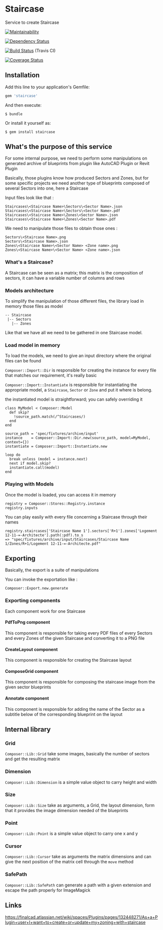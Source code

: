 # Staircase

Service to create Staircase

[![Maintainability](https://api.codeclimate.com/v1/badges/b555e20a16d6c8776959/maintainability)](https://codeclimate.com/github/FinalCAD/staircase/maintainability)

[![Dependency Status](https://gemnasium.com/FinalCAD/staircase.svg)](https://gemnasium.com/FinalCAD/staircase)

[![Build Status](https://travis-ci.org/FinalCAD/staircase.svg?branch=master)](https://travis-ci.org/FinalCAD/staircase) (Travis CI)

[![Coverage Status](https://coveralls.io/repos/FinalCAD/staircase/badge.svg?branch=master&service=github)](https://coveralls.io/github/FinalCAD/staircase?branch=master)

## Installation

Add this line to your application's Gemfile:

```ruby
gem 'staircase'
```

And then execute:

    $ bundle

Or install it yourself as:

    $ gem install staircase

## What's the purpose of this service

For some internal purpose, we need to perform some manipulations on generated archive of blueprints from plugin like AutoCAD Plugin or Revit Plugin

Basically, those plugins know how produced Sectors and Zones, but for some specific projects we need another type of blueprints composed of several Sectors into one, here a Staircase

Input files look like that :

```
Staircases\<Staircase Name>\Sectors\<Sector Name>.json
Staircases\<Staircase Name>\Sectors\<Sector Name>.pdf
Staircases\<Staircase Name>\Zones\<Sector Name>.json
Staircases\<Staircase Name>\Zones\<Sector Name>.pdf
```

We need to manipulate those files to obtain those ones :

```
Sectors\<Staircase Name>.png
Sectors\<Staircase Name>.json
Zones\<Staircase Name>\<Sector Name> <Zone name>.png
Zones\<Staircase Name>\<Sector Name> <Zone name>.json
```

### What's a Staircase?

A Staircase can be seen as a matrix; this matrix is the composition of sectors, it can have a variable number of columns and rows

### Models architecture

To simplify the manipulation of those different files, the library load in memory those files as model

```
-- Staircase
 |-- Sectors
   |-- Zones
```

Like that we have all we need to be gathered in one Staircase model.

### Load model in memory

To load the models, we need to give an input directory where the original files can be found

`Composer::Import::Dir` is responsible for creating the instance for every file that matches our requirement, it's really basic

`Composer::Import::Instantiate` is responsible for instantiating the appropriate model, a `Staircase`, `Sector` or `Zone` and put it where is belong.

the instantiated model is straightforward; you can safely overriding it

```
class MyModel < Composer::Model
  def skip?
    !source_path.match(/^Staircases/)
  end
end
```

```
source_path = 'spec/fixtures/archive/input'
instance    = Composer::Import::Dir.new(source_path, model=MyModel, context={})
instantiate = Composer::Import::Instantiate.new

loop do
  break unless (model = instance.next)
  next if model.skip?
  instantiate.call(model)
end
```

### Playing with Models

Once the model is loaded, you can access it in memory

```
registry = Composer::Stores::Registry.instance
registry.inputs
```

You can play easily with every file concerning a Staircase through their names

```
registry.staircases['Staircase Name 1'].sectors['R+1'].zones['Logement 12-11-=-Architecte'].path(:pdf).to_s
=> "spec/fixtures/archive/input/Staircases/Staircase Name 1/Zones/R+1/Logement 12-11-=-Architecte.pdf"
```

## Exporting

Basically, the export is a suite of manipulations

You can invoke the exportation like :

```
Composer::Export.new.generate
```

### Exporting components

Each component work for one Staircase

#### PdfToPng component

This component is responsible for taking every PDF files of every Sectors and every Zones of the given Staircase and converting it to a PNG file

#### CreateLayout component

This component is responsible for creating the Staircase layout

#### ComposeGrid component

This component is responsible for composing the staircase image from the given sector blueprints

#### Annotate component

This component is responsible for adding the name of the Sector as a subtitle below of the corresponding blueprint on the layout

## Internal library

### Grid

`Composer::Lib::Grid` take some images, basically the number of sectors and get the resulting matrix

### Dimension

`Composer::Lib::Dimension` is a simple value object to carry height and width

### Size

`Composer::Lib::Size` take as arguments, a Grid, the layout dimension, form that it provides the image dimension needed of the blueprints

### Point

`Composer::Lib::Point` is a simple value object to carry one x and y

### Cursor

`Composer::Lib::Cursor` take as arguments the matrix dimensions and can give the next position of the matrix cell through the `move` method

### SafePath

`Composer::Lib::SafePath` can generate a path with a given extension and escape the path properly for ImageMagick

## Links

https://finalcad.atlassian.net/wiki/spaces/Plugins/pages/132448271/As+a+Plugin+user+I+want+to+create+or+update+my+zoning+with+staircase
